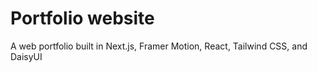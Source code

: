 # Portfolio website
A web portfolio built in Next.js, Framer Motion, React, Tailwind CSS, and DaisyUI